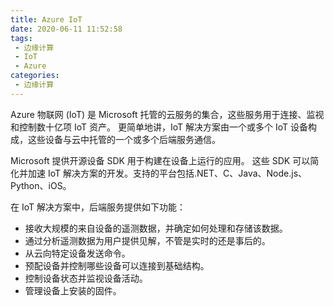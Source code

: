 ```yaml
---
title: Azure IoT
date: 2020-06-11 11:52:58
tags: 
 - 边缘计算
 - IoT
 - Azure
categories: 
 - 边缘计算
---
```


Azure 物联网 (IoT) 是 Microsoft 托管的云服务的集合，这些服务用于连接、监视和控制数十亿项 IoT 资产。 更简单地讲，IoT 解决方案由一个或多个 IoT 设备构成，这些设备与云中托管的一个或多个后端服务通信。

Microsoft 提供开源设备 SDK 用于构建在设备上运行的应用。 这些 SDK 可以简化并加速 IoT 解决方案的开发。支持的平台包括.NET、C、Java、Node.js、Python、iOS。

在 IoT 解决方案中，后端服务提供如下功能：

* 接收大规模的来自设备的遥测数据，并确定如何处理和存储该数据。
* 通过分析遥测数据为用户提供见解，不管是实时的还是事后的。
* 从云向特定设备发送命令。
* 预配设备并控制哪些设备可以连接到基础结构。
* 控制设备状态并监视设备活动。
* 管理设备上安装的固件。